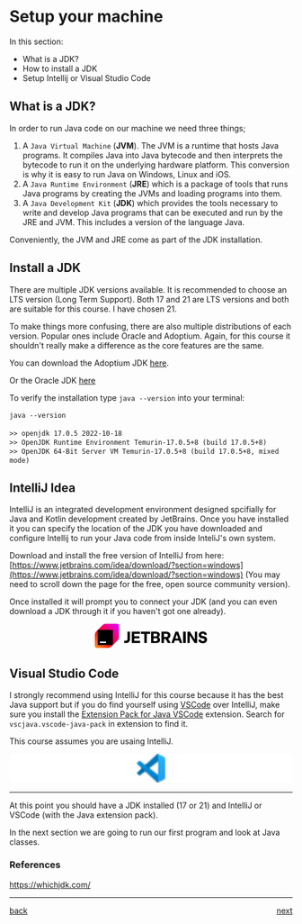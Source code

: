 # Setup your machine

In this section:

-   What is a JDK?
-   How to install a JDK
-   Setup Intellij or Visual Studio Code

## What is a JDK?

In order to run Java code on our machine we need three things;

1. A `Java Virtual Machine` (**JVM**). The JVM is a runtime that hosts Java programs. It compiles Java into Java bytecode and then interprets the bytecode to run it on the underlying hardware platform. This conversion is why it is easy to run Java on Windows, Linux and iOS.
2. A `Java Runtime Environment` (**JRE**) which is a package of tools that runs Java programs by creating the JVMs and loading programs into them.
3. A `Java Development Kit` (**JDK**) which provides the tools necessary to write and develop Java programs that can be executed and run by the JRE and JVM. This includes a version of the language Java.

Conveniently, the JVM and JRE come as part of the JDK installation.

## Install a JDK

There are multiple JDK versions available. It is recommended to choose an LTS version (Long Term Support). Both 17 and 21 are LTS versions and both are suitable for this course. I have chosen 21.

To make things more confusing, there are also multiple distributions of each version. Popular ones include Oracle and Adoptium. Again, for this course it shouldn't really make a difference as the core features are the same.

You can download the Adoptium JDK [here](https://adoptium.net/en-GB/).

Or the Oracle JDK [here](https://www.oracle.com/java/technologies/downloads/#java21)

To verify the installation type `java --version` into your terminal:

```
java --version

>> openjdk 17.0.5 2022-10-18
>> OpenJDK Runtime Environment Temurin-17.0.5+8 (build 17.0.5+8)
>> OpenJDK 64-Bit Server VM Temurin-17.0.5+8 (build 17.0.5+8, mixed mode)
```

## IntelliJ Idea

IntelliJ is an integrated development environment designed spcifially for Java and Kotlin development created by JetBrains. Once you have installed it you can specify the location of the JDK you have downloaded and configure Intellij to run your Java code from inside InteliJ's own system.

Download and install the free version of IntelliJ from here: [https://www.jetbrains.com/idea/download/?section=windows](https://www.jetbrains.com/idea/download/?section=windows) (You may need to scroll down the page for the free, open source community version).

Once installed it will prompt you to connect your JDK (and you can even download a JDK through it if you haven't got one already).

<div style="text-align: center;" >
    <img src="images/jetbrains.svg" alt="vscode logo" width="200"/>
</div>

## Visual Studio Code

I strongly recommend using IntelliJ for this course because it has the best Java support but if you do find yourself using [VSCode](https://code.visualstudio.com/Download) over IntelliJ, make sure you install the [Extension Pack for Java VSCode](https://marketplace.visualstudio.com/items?itemName=vscjava.vscode-java-pack) extension. Search for `vscjava.vscode-java-pack` in extension to find it.

This course assumes you are usaing IntelliJ.

<div style="text-align: center;" >
    <img src="images/vscode.svg" alt="vscode logo" width="800"/>
</div>

---

At this point you should have a JDK installed (17 or 21) and IntelliJ or VSCode (with the Java extension pack).

In the next section we are going to run our first program and look at Java classes.

### References

https://whichjdk.com/

---

[back](../README.md) <span style="float: right;">[next](../03_java-fundamentals/01_classes.md)</span>
